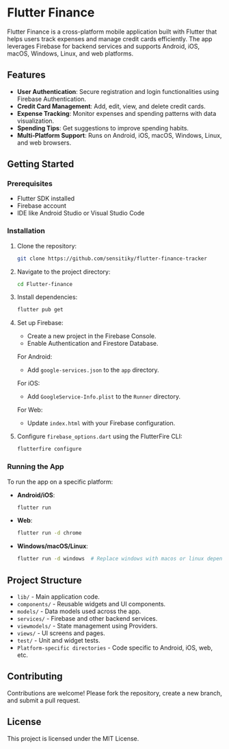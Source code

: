 # Flutter Finance

Flutter Finance is a cross-platform mobile application built with Flutter that helps users track expenses and manage credit cards efficiently. The app leverages Firebase for backend services and supports Android, iOS, macOS, Windows, Linux, and web platforms.

## Features

- **User Authentication**: Secure registration and login functionalities using Firebase Authentication.
- **Credit Card Management**: Add, edit, view, and delete credit cards.
- **Expense Tracking**: Monitor expenses and spending patterns with data visualization.
- **Spending Tips**: Get suggestions to improve spending habits.
- **Multi-Platform Support**: Runs on Android, iOS, macOS, Windows, Linux, and web browsers.

## Getting Started

### Prerequisites

- Flutter SDK installed
- Firebase account
- IDE like Android Studio or Visual Studio Code

### Installation

1. Clone the repository:
   ```bash
   git clone https://github.com/sensitiky/flutter-finance-tracker
   ```
2. Navigate to the project directory:
   ```bash
   cd Flutter-finance
   ```
3. Install dependencies:
   ```bash
   flutter pub get
   ```
4. Set up Firebase:

   - Create a new project in the Firebase Console.
   - Enable Authentication and Firestore Database.

   For Android:

   - Add `google-services.json` to the `app` directory.

   For iOS:

   - Add `GoogleService-Info.plist` to the `Runner` directory.

   For Web:

   - Update `index.html` with your Firebase configuration.

5. Configure `firebase_options.dart` using the FlutterFire CLI:
   ```bash
   flutterfire configure
   ```

### Running the App

To run the app on a specific platform:

- **Android/iOS**:
  ```bash
  flutter run
  ```
- **Web**:
  ```bash
  flutter run -d chrome
  ```
- **Windows/macOS/Linux**:
  ```bash
  flutter run -d windows  # Replace windows with macos or linux depending on your platform.
  ```

## Project Structure

- `lib/` - Main application code.
- `components/` - Reusable widgets and UI components.
- `models/` - Data models used across the app.
- `services/` - Firebase and other backend services.
- `viewmodels/` - State management using Providers.
- `views/` - UI screens and pages.
- `test/` - Unit and widget tests.
- `Platform-specific directories` - Code specific to Android, iOS, web, etc.

## Contributing

Contributions are welcome! Please fork the repository, create a new branch, and submit a pull request.

## License

This project is licensed under the MIT License.
